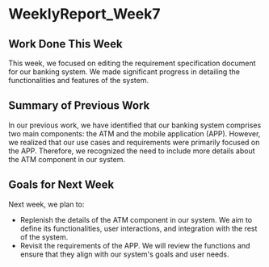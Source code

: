 # WeeklyReport_Week7

## Work Done This Week

This week, we focused on editing the requirement specification document for our banking system. We made significant progress in detailing the functionalities and features of the system.

## Summary of Previous Work

In our previous work, we have identified that our banking system comprises two main components: the ATM and the mobile application (APP). However, we realized that our use cases and requirements were primarily focused on the APP. Therefore, we recognized the need to include more details about the ATM component in our system.

## Goals for Next Week

Next week, we plan to:

- Replenish the details of the ATM component in our system. We aim to define its functionalities, user interactions, and integration with the rest of the system.
- Revisit the requirements of the APP. We will review the functions and ensure that they align with our system's goals and user needs.
